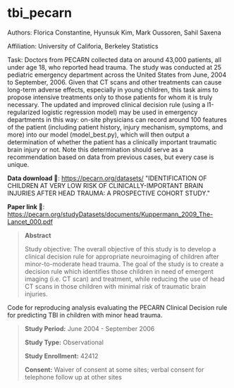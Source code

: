 # tbi_pecarn

Authors: Florica Constantine, Hyunsuk Kim, Mark Oussoren, Sahil Saxena

Affiliation: University of Califoria, Berkeley Statistics

<!-- Summarize the data and the prediction task: basic details of data collection (who, how, when, where), why the task is important, and how a clinical decision rule may be used in this context) -->

<!-- Sahil: -->
Task: Doctors from PECARN collected data on around 43,000 patients, all under age 18, who reported head trauma. The study was conducted at 25 pediatric emergency department across the United States from June, 2004 to September, 2006. Given that CT scans and other treatments can cause long-term adverse effects, especially in young children, this task aims to propose intensive treatments only to those patients for whom it is truly necessary. The updated and improved clinical decision rule (using a l1-regularized logistic regression model) may be used in emergency departments in this way: on-site physicians can record around 100 features of the patient (including patient history, injury mechanism, symptoms, and more) into our model (model_best.py), which will then output a determination of whether the patient has a clinically important traumatic brain injury or not. Note this determination should serve as a recommendation based on data from previous cases, but every case is unique. 

<!-- Current: -->

**Data download 🔗**: https://pecarn.org/datasets/ "IDENTIFICATION OF CHILDREN AT VERY LOW RISK OF CLINICALLY-IMPORTANT BRAIN INJURIES AFTER HEAD TRAUMA: A PROSPECTIVE COHORT STUDY."

**Paper link 📄**: https://pecarn.org/studyDatasets/documents/Kuppermann_2009_The-Lancet_000.pdf

> **Abstract**
> 
> Study objective: The overall objective of this study is to develop a clinical decision rule for appropriate neuroimaging of children after minor-to-moderate head trauma. The goal of the study is to create a decision rule which identifies those children in need of emergent imaging (i.e. CT scan) and treatment, while reducing the use of head CT scans in those children with minimal risk of traumatic brain injuries.


Code for reproducing analysis evaluating the PECARN Clinical Decision rule for predicting TBI in children with minor head trauma. 

>  **Study Period:** June 2004 - September 2006
>
>  **Study Type:** Observational
>
> **Study Enrollment:** 42412
>
> **Consent:** Waiver of consent at some sites; verbal consent for telephone follow up at other sites


